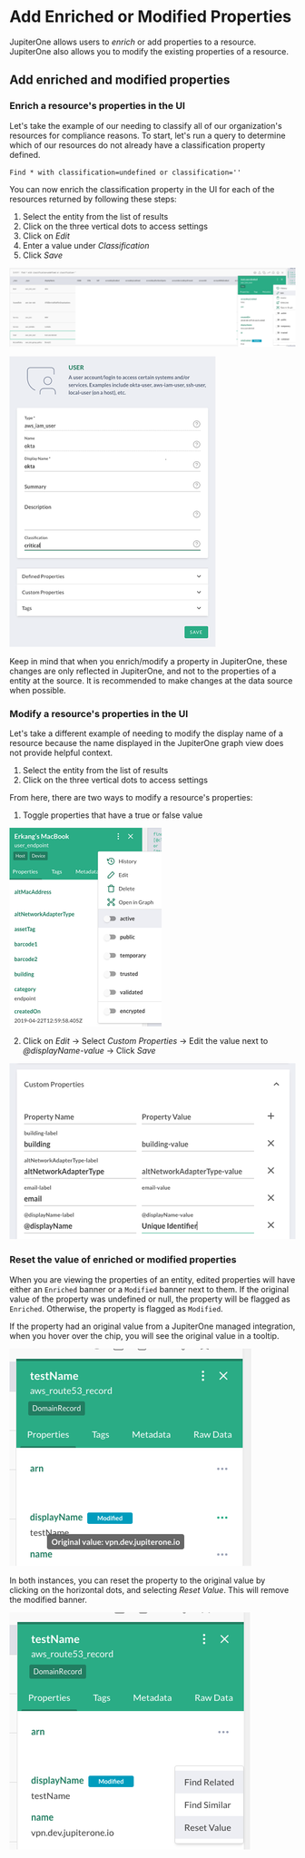 # Add Enriched or Modified Properties 

JupiterOne allows users to *enrich* or add properties to a resource. JupiterOne also allows you to modify the existing properties of a resource. 

## Add enriched and modified properties

### Enrich a resource's properties in the UI

Let's take the example of our needing to classify all of our organization's resources for compliance reasons. To start, let's run a query to determine which of our resources do not already have a classification property defined.

```j1ql
Find * with classification=undefined or classification=''
```

You can now enrich the classification property in the UI for each of the resources returned by following these steps:

1. Select the entity from the list of results
2. Click on the three vertical dots to access settings
3. Click on *Edit*
4. Enter a value under *Classification*
5. Click *Save*

![enrich-modify-edit](../assets/enrich-modify-edit.png)

![enrich-modify-edit-page](../assets/enrich-modify-edit-page.png)

Keep in mind that when you enrich/modify a property in JupiterOne, these changes are only reflected in JupiterOne, and not to the properties of a entity at the source. It is recommended to make changes at the data source when possible. 

### Modify a resource's properties in the UI

Let's take a different example of needing to modify the display name of a resource because the name displayed in the JupiterOne graph view does not provide helpful context.

1. Select the entity from the list of results
2. Click on the three vertical dots to access settings

From here, there are two ways to modify a resource's properties:

1. Toggle properties that have a true or false value

![enrich-modify-edit-toggles](../assets/enrich-modify-edit-toggles.png)

2. Click on *Edit* -> Select *Custom Properties* -> Edit the value next to *@displayName-value* -> Click *Save*

![enrich-modify-edit-page-custom-props](../assets/enrich-modify-edit-page-custom-props.png)



### Reset the value of enriched or modified properties

When you are viewing the properties of an entity, edited properties will have either an `Enriched` banner or a `Modified` banner next to them. If the original value of the property was undefined or null, the property will be flagged as `Enriched`. Otherwise, the property is flagged as `Modified`.

If the property had an original value from a JupiterOne managed integration, when you hover over the chip, you will see the original value in a tooltip.

![enrich-modify-edit-modified-banner](../assets/enrich-modify-edit-modified-banner.png)

In both instances, you can reset the property to the original value by clicking on the horizontal dots, and selecting *Reset Value*. This will remove the modified banner.

![enrich-modify-edit-reset-value](../assets/enrich-modify-edit-reset-value.png)


